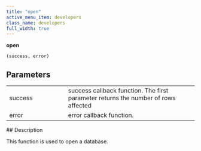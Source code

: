 ```yaml
---
title: "open"
active_menu_item: developers
class_name: developers
full_width: true
---
```



**open**

    (success, error)
   

## Parameters

<table>
<tr>
<td width="193">
success

</td>
<td width="17">

</td>
<td width="670">
success callback function. The first parameter returns the number of rows affected

</td>
</tr>
<tr>
<td width="193">
error

</td>
<td width="17">

</td>
<td width="670">
error callback function.

</td>
</tr>
</table>
## Description

This function is used to open a database.

     
     
   

